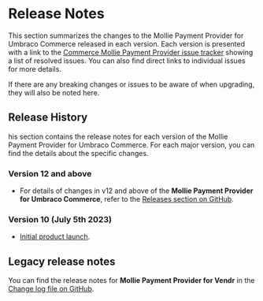 # Release Notes

This section summarizes the changes to the Mollie Payment Provider for Umbraco Commerce released in each version. Each version is presented with a link to the [Commerce Mollie Payment Provider issue tracker](https://github.com/umbraco/Umbraco.Commerce.PaymentProviders.Mollie/issues) showing a list of resolved issues. You can also find direct links to individual issues for more details.

If there are any breaking changes or issues to be aware of when upgrading, they will also be noted here.

## Release History

his section contains the release notes for each version of the Mollie Payment Provider for Umbraco Commerce. For each major version, you can find the details about the specific changes.

### Version 12 and above

* For details of changes in v12 and above of the **Mollie Payment Provider for Umbraco Commerce**, refer to the [Releases section on GitHub](https://github.com/umbraco/Umbraco.Commerce.PaymentProviders.Mollie/releases).

### Version 10 (July 5th 2023)

* [Initial product launch](https://umbraco.com/blog/umbraco-commerce-release/).

## Legacy release notes

You can find the release notes for **Mollie Payment Provider for Vendr** in the [Change log file on GitHub](../../changelog-archive/mollie.md).

